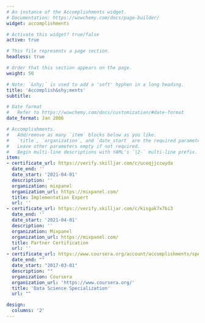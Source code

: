 ```yaml
---
# An instance of the Accomplishments widget.
# Documentation: https://wowchemy.com/docs/page-builder/
widget: accomplishments

# Activate this widget? true/false
active: true

# This file represents a page section.
headless: true

# Order that this section appears on the page.
weight: 50

# Note: `&shy;` is used to add a 'soft' hyphen in a long heading.
title: 'Accomplish&shy;ments'
subtitle:

# Date format
#   Refer to https://wowchemy.com/docs/customization/#date-format
date_format: Jan 2006

# Accomplishments.
#   Add/remove as many `item` blocks below as you like.
#   `title`, `organization`, and `date_start` are the required parameters.
#   Leave other parameters empty if not required.
#   Begin multi-line descriptions with YAML's `|2-` multi-line prefix.
item:
- certificate_url: https://verify.skilljar.com/c/uceqjjccwyda
  date_end: ''
  date_start: '2021-04-01'
  description: ''
  organization: mixpanel
  organization_url: https://mixpanel.com/
  title: Implementation Expert
  url: ''
- certificate_url: https://verify.skilljar.com/c/kisgak7x7bi3
  date_end: ''
  date_start: '2021-04-01'
  description: ''
  organization: Mixpanel
  organization_url: https://mixpanel.com/
  title: Partner Certification
  url: ''
- certificate_url: https://www.coursera.org/account/accomplishments/specialization/certificate/7B42X58R8E66
  date_end: ""
  date_start: "2017-03-01"
  description: ""
  organization: Coursera
  organization_url: 'https://www.coursera.org/'
  title: 'Data Science Specialization'
  url: ""

design:
  columns: '2' 
---
```

